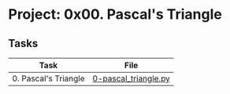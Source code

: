 # Project: 0x00. Pascal's Triangle

## Tasks

| Task                 | File                                           |
| -------------------- | ---------------------------------------------- |
| 0. Pascal's Triangle | [0-pascal_triangle.py](./0-pascal_triangle.py) |

